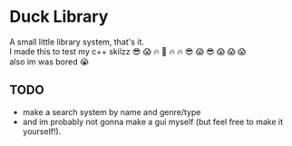 # Duck Library

A small little library system, that's it. <br>
I made this to test my c++ skilzz :sunglasses: :scream: :fire: :100: :fire: :fire: :sunglasses: :scream: :sunglasses: :scream: :scream: :scream: <br>
also im was bored :sob:

## TODO
- make a search system by name and genre/type
- and im probably not gonna make a gui myself (but feel free to make it yourself!).
